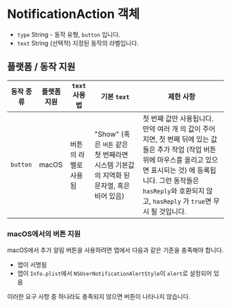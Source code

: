 # NotificationAction 객체

* `type` String - 동작 유형, `button` 입니다.
* `text` String (선택적) 지정된 동작의 라벨입니다.

## 플랫폼 / 동작 지원

| 동작 종류    | 플랫폼 지원 | `text` 사용법  | 기본 `text`                                               | 제한 사항                                                                                                                                                      |
| -------- | ------ | ----------- | ------------------------------------------------------- | ---------------------------------------------------------------------------------------------------------------------------------------------------------- |
| `button` | macOS  | 버튼의 라벨로 사용됨 | "Show" (혹은 `버튼` 같은 첫 번째라면 시스템 기본값의 지역화 된 문자열, 혹은 비어 있음) | 첫 번째 값만 사용됩니다. 만약 여러 개 의 값이 주어지면, 첫 번째 뒤에 있는 값들은 추가 작업 (작업 버튼위에 마우스를 올리고 있으면 표시되는 것) 에 등록됩니다. 그런 동작들은 `hasReply`와 호환되지 않고, `hasReply` 가 `true`면 무시 될 것입니다. |

### macOS에서의 버튼 지원

macOS에서 추가 알림 버튼을 사용하려면 앱에서 다음과 같은 기준을 충족해야 합니다.

* 앱이 서명됨
* 앱이 `Info.plist`에서 `NSUserNotificationAlertStyle`이 `alert`로 설정되어 있음

이러한 요구 사항 중 하나라도 충족되지 않으면 버튼이 나타나지 않습니다.